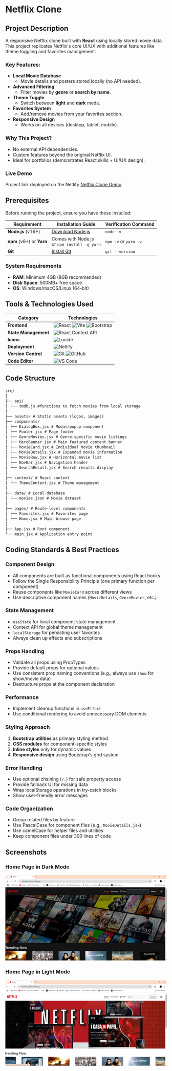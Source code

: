 # Netflix Clone 

## Project Description
A responsive Netflix clone built with **React** using locally stored movie data. This project replicates Netflix's core UI/UX with additional features like theme toggling and favorites management.

### Key Features: 
- **Local Movie Database**  
  - Movie details and posters stored locally (no API needed).  
- **Advanced Filtering**  
  - Filter movies by **genre** or **search by name**.  
- **Theme Toggle**   
  - Switch between **light** and **dark** mode.  
- **Favorites System**   
  - Add/remove movies from your favorites section.  
- **Responsive Design**  
  - Works on all devices (desktop, tablet, mobile).

### Why This Project?  
- No external API dependencies.  
- Custom features beyond the original Netflix UI.  
- Ideal for portfolios (demonstrates React skills + UI/UX design).
### Live Demo  
Project link deployed on the Netlify [Netflix Clone Demo](https://teal-boba-0b87cc.netlify.app/)

## Prerequisites

Before running the project, ensure you have these installed:

| Requirement       | Installation Guide | Verification Command |
|-------------------|--------------------|----------------------|
| **Node.js** (v16+) | [Download Node.js](https://nodejs.org/) | `node -v` |
| **npm** (v8+) or **Yarn** | Comes with Node.js<br>or `npm install -g yarn` | `npm -v` or `yarn -v` |
| **Git** | [Install Git](https://git-scm.com/) | `git --version` |

### System Requirements
- **RAM**: Minimum 4GB (8GB recommended)
- **Disk Space**: 500MB+ free space
- **OS**: Windows/macOS/Linux (64-bit)

## **Tools & Technologies Used**

| Category          | Technologies |
|-------------------|-------------|
| **Frontend**      | ![React](https://img.shields.io/badge/React-20232A?style=flat&logo=react) ![Vite](https://img.shields.io/badge/Vite-B73BFE?style=flat&logo=vite&logoColor=FFD62E) ![Bootstrap](https://img.shields.io/badge/Bootstrap-7952B3?style=flat&logo=bootstrap&logoColor=white) |
| **State Management** | ![React Context API](https://img.shields.io/badge/Context_API-61DAFB?style=flat&logo=react&logoColor=white) |
| **Icons**         |  ![Lucide](https://img.shields.io/badge/Lucide-FF6B00?style=flat) |
| **Deployment**    | ![Netlify](https://img.shields.io/badge/Netlify-00C7B7?style=flat&logo=netlify&logoColor=white) |
| **Version Control** | ![Git](https://img.shields.io/badge/Git-F05032?style=flat&logo=git&logoColor=white) ![GitHub](https://img.shields.io/badge/GitHub-181717?style=flat&logo=github&logoColor=white) |
| **Code Editor**   | ![VS Code](https://img.shields.io/badge/VS_Code-007ACC?logo=visual-studio-code&logoColor=white) 

## Code Structure
```
src/
│
├── api/ 
│ └── tmdb.js #functions to fetch movies from local storage
│
├── assets/ # Static assets (logos, images)
├── components/
│ ├── DialogBox.jsx # Modal/popup component
│ ├── Footer.jsx # Page footer
│ ├── GenreMovies.jsx # Genre-specific movie listings
│ ├── HeroBanner.jsx # Main featured content banner
│ ├── MovieCard.jsx # Individual movie thumbnail
│ ├── MovieDetails.jsx # Expanded movie information
│ ├── MovieRow.jsx # Horizontal movie list
│ ├── NavBar.jsx # Navigation header
│ └── SearchResult.jsx # Search results display
│
├── context/ # React context
│ └── ThemeContext.jsx # Theme management
│
├── data/ # Local database
│ └── movies.json # Movie dataset
│
├── pages/ # Route-level components
│ ├── Favorites.jsx # Favorites page
│ └── Home.jsx # Main browse page
│
├── App.jsx # Root component
└── main.jsx # Application entry point
```

## Coding Standards & Best Practices

### Component Design
- All components are built as functional components using React hooks
- Follow the Single Responsibility Principle (one primary function per component)
- Reuse components like `MovieCard` across different views
- Use descriptive component names (`MovieDetails`, `GenreMovies`, etc.)

### State Management
- `useState` for local component state management
- Context API for global theme management
- `localStorage` for persisting user favorites
- Always clean up effects and subscriptions

### Props Handling
- Validate all props using PropTypes
- Provide default props for optional values
- Use consistent prop naming conventions (e.g., always use `show` for show/movie data)
- Destructure props at the component declaration

### Performance
- Implement cleanup functions in `useEffect`
- Use conditional rendering to avoid unnecessary DOM elements

### Styling Approach
1. **Bootstrap utilities** as primary styling method
2. **CSS modules** for component-specific styles
3. **Inline styles** only for dynamic values
4. **Responsive design** using Bootstrap's grid system

### Error Handling
- Use optional chaining (`?.`) for safe property access
- Provide fallback UI for missing data
- Wrap localStorage operations in try-catch blocks
- Show user-friendly error messages

### Code Organization
- Group related files by feature
- Use PascalCase for component files (e.g., `MovieDetails.jsx`)
- Use camelCase for helper files and utilities
- Keep component files under 300 lines of code


## Screenshots
### Home Page in Dark Mode
![Home Page in Dark Mode](screenshots/darkmode.png)
### Home Page in Light Mode 
![Home Page in Light Mode](screenshots/lightmode.png)
